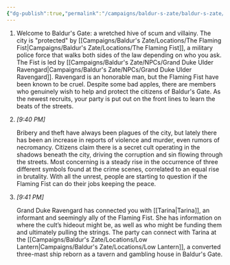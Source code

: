 ```yaml
---
{"dg-publish":true,"permalink":"/campaigns/baldur-s-zate/baldur-s-zate/","dgPassFrontmatter":true}
---
```


1. Welcome to Baldur's Gate: a wretched hive of scum and villainy. The city is "protected" by [[Campaigns/Baldur's Zate/Locations/The Flaming Fist\|Campaigns/Baldur's Zate/Locations/The Flaming Fist]], a military police force that walks both sides of the law depending on who you ask. The Fist is led by [[Campaigns/Baldur's Zate/NPCs/Grand Duke Ulder Ravengard\|Campaigns/Baldur's Zate/NPCs/Grand Duke Ulder Ravengard]]. Ravengard is an honorable man, but the Flaming Fist have been known to be cruel. Despite some bad apples, there are members who genuinely wish to help and protect the citizens of Baldur's Gate. As the newest recruits, your party is put out on the front lines to learn the beats of the streets.
    
2. _[_9:40 PM_]_
    
    Bribery and theft have always been plagues of the city, but lately there has been an increase in reports of violence and murder, even rumors of necromancy. Citizens claim there is a secret cult operating in the shadows beneath the city, driving the corruption and sin flowing through the streets. Most concerning is a steady rise in the occurrence of three different symbols found at the crime scenes, correlated to an equal rise in brutality. With all the unrest, people are starting to question if the Flaming Fist can do their jobs keeping the peace.
    
3. _[_9:41 PM_]_
    
    Grand Duke Ravengard has connected you with [[Tarina\|Tarina]], an informant and seemingly ally of the Flaming Fist. She has information on where the cult’s hideout might be, as well as who might be funding them and ultimately pulling the strings. The party can connect with Tarina at the [[Campaigns/Baldur's Zate/Locations/Low Lantern\|Campaigns/Baldur's Zate/Locations/Low Lantern]], a converted three-mast ship reborn as a tavern and gambling house in Baldur's Gate.